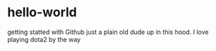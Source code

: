 # hello-world
getting statted with Github
just a plain old dude up in this hood. I love playing dota2 by the way
